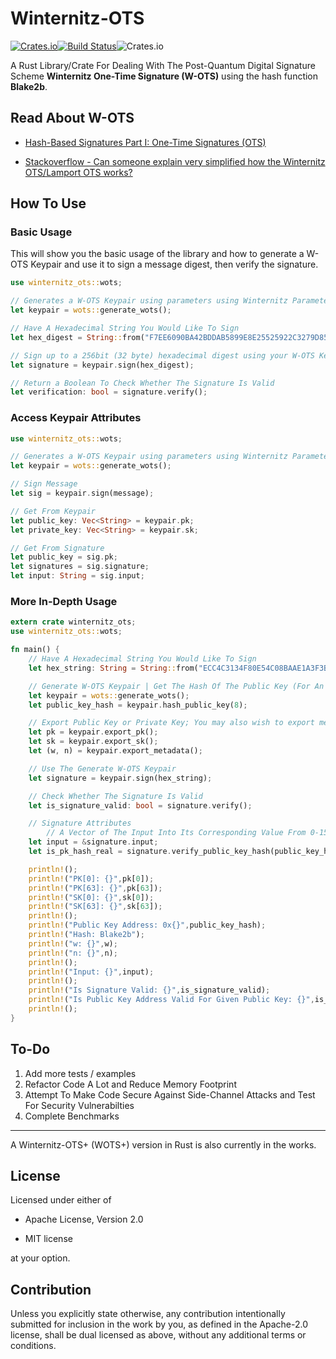 # Winternitz-OTS

[![Crates.io](https://img.shields.io/crates/v/winternitz-ots)](https://crates.io/crates/winternitz-ots)[![Build Status](https://travis-ci.org/0xSilene/Winternitz-OTS.svg?branch=master)](https://travis-ci.org/0xSilene/Winternitz-OTS)![Crates.io](https://img.shields.io/crates/l/winternitz-ots)

A Rust Library/Crate For Dealing With The Post-Quantum Digital Signature Scheme **Winternitz One-Time Signature (W-OTS)** using the hash function **Blake2b**.

## Read About W-OTS

* [Hash-Based Signatures Part I: One-Time Signatures (OTS)](https://cryptoservices.github.io/quantum/2015/12/04/one-time-signatures.html)

* [Stackoverflow - Can someone explain very simplified how the Winternitz OTS/Lamport OTS works?](https://iota.stackexchange.com/questions/645/can-someone-explain-very-simplified-how-the-winternitz-ots-lamport-ots-works)

## How To Use

### Basic Usage

This will show you the basic usage of the library and how to generate a W-OTS Keypair and use it to sign a message digest, then verify the signature.

```rust
use winternitz_ots::wots;

// Generates a W-OTS Keypair using parameters using Winternitz Parameter of 16 and Blake2B
let keypair = wots::generate_wots();

// Have A Hexadecimal String You Would Like To Sign
let hex_digest = String::from("F7EE6090BA42BDDAB5899E8E25525922C3279D8563EEF37A597F13BCADA73DF7");

// Sign up to a 256bit (32 byte) hexadecimal digest using your W-OTS Keypair and a String
let signature = keypair.sign(hex_digest);

// Return a Boolean To Check Whether The Signature Is Valid
let verification: bool = signature.verify();

```

### Access Keypair Attributes

```rust
use winternitz_ots::wots;

// Generates a W-OTS Keypair using parameters using Winternitz Parameter of 16 and Blake2B
let keypair = wots::generate_wots();

// Sign Message
let sig = keypair.sign(message);

// Get From Keypair
let public_key: Vec<String> = keypair.pk;
let private_key: Vec<String> = keypair.sk;

// Get From Signature
let public_key = sig.pk;
let signatures = sig.signature;
let input: String = sig.input;
```

### More In-Depth Usage

```rust
extern crate winternitz_ots;
use winternitz_ots::wots;

fn main() {
    // Have A Hexadecimal String You Would Like To Sign
    let hex_string: String = String::from("ECC4C3134F80E54C08BAAE1A3F3BDC07BB3AD3906FF62D0D3DFC1EE87AE83194");

    // Generate W-OTS Keypair | Get The Hash Of The Public Key (For An Address For Example) using a digest from 1-64
    let keypair = wots::generate_wots();
    let public_key_hash = keypair.hash_public_key(8);

    // Export Public Key or Private Key; You may also wish to export metadata
    let pk = keypair.export_pk();
    let sk = keypair.export_sk();
    let (w, n) = keypair.export_metadata();

    // Use The Generate W-OTS Keypair
    let signature = keypair.sign(hex_string);

    // Check Whether The Signature Is Valid
    let is_signature_valid: bool = signature.verify();

    // Signature Attributes
        // A Vector of The Input Into Its Corresponding Value From 0-15 (for w=16)
    let input = &signature.input;
    let is_pk_hash_real = signature.verify_public_key_hash(public_key_hash.clone());

    println!();
    println!("PK[0]: {}",pk[0]);
    println!("PK[63]: {}",pk[63]);
    println!("SK[0]: {}",sk[0]);
    println!("SK[63]: {}",sk[63]);
    println!();
    println!("Public Key Address: 0x{}",public_key_hash);
    println!("Hash: Blake2b");
    println!("w: {}",w);
    println!("n: {}",n);
    println!();
    println!("Input: {}",input);
    println!();
    println!("Is Signature Valid: {}",is_signature_valid);
    println!("Is Public Key Address Valid For Given Public Key: {}",is_pk_hash_real);
    println!();
}
```

## To-Do

1. Add more tests / examples
2. Refactor Code A Lot and Reduce Memory Footprint
3. Attempt To Make Code Secure Against Side-Channel Attacks and Test For Security Vulnerabilties
4. Complete Benchmarks

---

A Winternitz-OTS+ (WOTS+) version in Rust is also currently in the works.

## License

Licensed under either of

* Apache License, Version 2.0

* MIT license

at your option.

## Contribution

Unless you explicitly state otherwise, any contribution intentionally submitted
for inclusion in the work by you, as defined in the Apache-2.0 license, shall be dual licensed as above, without any additional terms or conditions.
